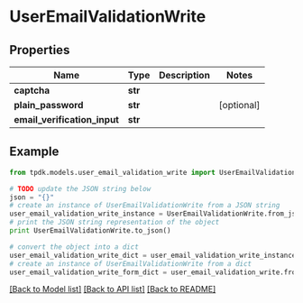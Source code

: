 # UserEmailValidationWrite



## Properties
Name | Type | Description | Notes
------------ | ------------- | ------------- | -------------
**captcha** | **str** |  | 
**plain_password** | **str** |  | [optional] 
**email_verification_input** | **str** |  | 

## Example

```python
from tpdk.models.user_email_validation_write import UserEmailValidationWrite

# TODO update the JSON string below
json = "{}"
# create an instance of UserEmailValidationWrite from a JSON string
user_email_validation_write_instance = UserEmailValidationWrite.from_json(json)
# print the JSON string representation of the object
print UserEmailValidationWrite.to_json()

# convert the object into a dict
user_email_validation_write_dict = user_email_validation_write_instance.to_dict()
# create an instance of UserEmailValidationWrite from a dict
user_email_validation_write_form_dict = user_email_validation_write.from_dict(user_email_validation_write_dict)
```
[[Back to Model list]](../README.md#documentation-for-models) [[Back to API list]](../README.md#documentation-for-api-endpoints) [[Back to README]](../README.md)



